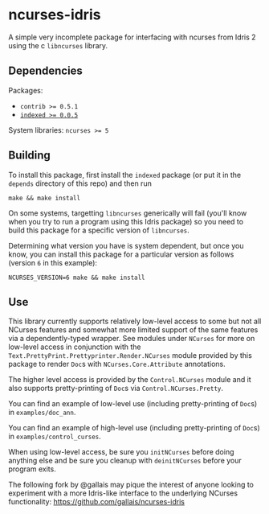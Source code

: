 # ncurses-idris
A simple very incomplete package for interfacing with ncurses from Idris 2 using the c `libncurses` library.

## Dependencies
Packages:
- `contrib >= 0.5.1`
- [`indexed >= 0.0.5`](http://mattpolzin.com/idris-indexed.git)

System libraries:
`ncurses >= 5`

## Building
To install this package, first install the `indexed` package (or put it in the `depends` directory of this repo) and then run
```shell
make && make install
```

On some systems, targetting `libncurses` generically will fail (you'll know when you try to run a program using this Idris package) so you need to build this package for a specific version of `libncurses`.

Determining what version you have is system dependent, but once you know, you can install this package for a particular version as follows (version `6` in this example):
```shell
NCURSES_VERSION=6 make && make install
```

## Use
This library currently supports relatively low-level access to some but not all NCurses features and
somewhat more limited support of the same features via a dependently-typed wrapper. See modules under
`NCurses` for more on low-level access in conjunction with the `Text.PrettyPrint.Prettyprinter.Render.NCurses`
module provided by this package to render `Doc`s with `NCurses.Core.Attribute` annotations.

The higher level access is provided by the `Control.NCurses` module and it also supports pretty-printing of
`Doc`s via `Control.NCurses.Pretty`.

You can find an example of low-level use (including pretty-printing of `Doc`s) in `examples/doc_ann`.

You can find an example of high-level use (including pretty-printing of `Doc`s) in `examples/control_curses`.

When using low-level access, be sure you `initNCurses` before doing anything else and be sure you cleanup
with `deinitNCurses` before your program exits.

The following fork by @gallais may pique the interest of anyone looking to experiment with a more Idris-like interface to the underlying NCurses functionality: https://github.com/gallais/ncurses-idris
